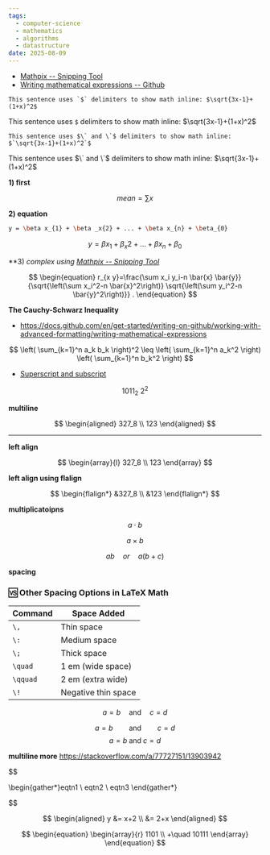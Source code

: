 ```yaml
---
tags:
  - computer-science
  - mathematics
  - algorithms
  - datastructure
date: 2025-08-09
---
```

* [Mathpix -- Snipping Tool](https://mathpix.com/snipping-tool)
* [Writing mathematical expressions -- Github](https://docs.github.com/en/get-started/writing-on-github/working-with-advanced-formatting/writing-mathematical-expressions)

```text
This sentence uses `$` delimiters to show math inline: $\sqrt{3x-1}+(1+x)^2$
```
This sentence uses `$` delimiters to show math inline: $\sqrt{3x-1}+(1+x)^2$

```text
This sentence uses $\` and \`$ delimiters to show math inline: $`\sqrt{3x-1}+(1+x)^2`$
```

This sentence uses $\` and \`$ delimiters to show math inline: $`\sqrt{3x-1}+(1+x)^2`$


**1) first**


$$
mean = \sum x
$$




**2) equation**


```bash
y = \beta x_{1} + \beta _x{2} + ... + \beta x_{n} + \beta_{0}
```

$$
\begin{equation}
y=\beta x_1+\beta_x 2+\ldots+\beta x_n+\beta_0
\end{equation}
$$

**3) *complex using  [Mathpix -- Snipping Tool](https://mathpix.com/snipping-tool)*

$$
\begin{equation}
r_{x y}=\frac{\sum x_i y_i-n \bar{x} \bar{y}}{\sqrt{\left(\sum x_i^2-n \bar{x}^2\right)} \sqrt{\left(\sum y_i^2-n \bar{y}^2\right)}} .
\end{equation}
$$


**The Cauchy-Schwarz Inequality**
* https://docs.github.com/en/get-started/writing-on-github/working-with-advanced-formatting/writing-mathematical-expressions

$$
\left( \sum_{k=1}^n a_k b_k \right)^2 \leq \left( \sum_{k=1}^n a_k^2 \right) \left( \sum_{k=1}^n b_k^2 \right)
$$


* [Superscript and subscript](https://tex.stackexchange.com/questions/495301/superscript-and-subscript)

$$
1011_2\
2^2
$$


**multiline**

$$
\begin{aligned}
327_8 \\
123
\end{aligned}
$$

---

**left align**

$$
\begin{array}{l}
327_8 \\
123
\end{array}
$$

**left align using flalign**

$$
\begin{flalign*}
&327_8 \\
&123
\end{flalign*}
$$

**multiplicatoipns**

$$
a \cdot b
$$

$$
a \times b
$$

$$
ab \quad or \quad a(b+c)
$$

**spacing**

### 🆚 Other Spacing Options in LaTeX Math

| Command  | Space Added         |
| -------- | ------------------- |
| `\,`     | Thin space          |
| `\:`     | Medium space        |
| `\;`     | Thick space         |
| `\quad`  | 1 em (wide space)   |
| `\qquad` | 2 em (extra wide)   |
| `\!`     | Negative thin space |
$$
a = b \quad \text{and} \quad c = d
$$

$$
a = b \qquad \text{and} \qquad c = d
$$
$$
a = b \; \text{and} \; c = d
$$



**multiline more**
https://stackoverflow.com/a/77727151/13903942

$$

\begin{gather*}eqtn1 \\ eqtn2 \\ eqtn3 \end{gather*}

$$


$$
\begin{aligned}
 y &= x+2 \\
   &= 2+x
\end{aligned}
$$


$$
\begin{equation}
\begin{array}{r}
1101 \\
+\quad 10111
\end{array}
\end{equation}
$$
